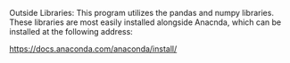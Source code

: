 Outside Libraries:
	This program utilizes the pandas and numpy libraries. These libraries are most easily installed alongside
Anacnda, which can be installed at the following address:

https://docs.anaconda.com/anaconda/install/
